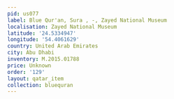 ```yaml
---
pid: us077
label: Blue Qur'an, Sura , -, Zayed National Museum
localisation: Zayed National Museum
latitude: '24.5334947'
longitude: '54.4061629'
country: United Arab Emirates
city: Abu Dhabi
inventory: M.2015.01788
price: Unknown
order: '129'
layout: qatar_item
collection: bluequran
---
```

